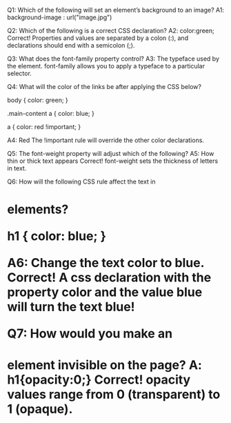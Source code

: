 Q1: Which of the following will set an element’s background to an image?
A1: background-image : url("image.jpg")

Q2: Which of the following is a correct CSS declaration?
A2: color:green;
Correct! Properties and values are separated by a colon (:), and declarations should end with a semicolon (;).

Q3: What does the font-family property control?
A3: The typeface used by the element.
font-family allows you to apply a typeface to a particular selector.

Q4: What will the color of the links be after applying the CSS below?

body {
color: green;
}

.main-content a {
color: blue;
}

a {
color: red !important;
}

A4: Red The !important rule will override the other color declarations.

Q5: The font-weight property will adjust which of the following?
A5: How thin or thick text appears
Correct! font-weight sets the thickness of letters in text.

Q6: How will the following CSS rule affect the text in <h1> elements?

h1 {
color: blue;
}

A6: Change the text color to blue.
Correct! A css declaration with the property color and the value blue will turn the text blue!

Q7: How would you make an <h1> element invisible on the page?
A: h1{opacity:0;}
Correct! opacity values range from 0 (transparent) to 1 (opaque).
